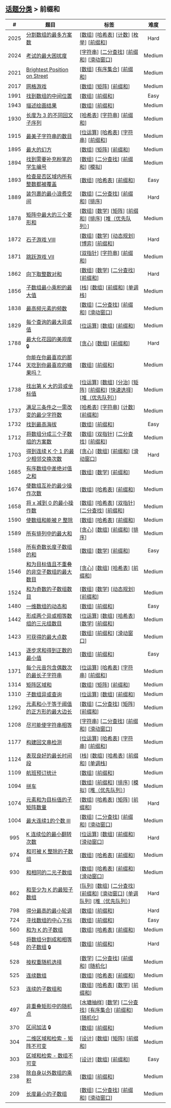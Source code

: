 <!--|This file generated by command(leetcode tag); DO NOT EDIT.            |-->
<!--+----------------------------------------------------------------------+-->
<!--|@author    openset <openset.wang@gmail.com>                           |-->
<!--|@link      https://github.com/openset                                 |-->
<!--|@home      https://github.com/openset/leetcode                        |-->
<!--+----------------------------------------------------------------------+-->

## [话题分类](../README.md) > 前缀和

| # | 题目 | 标签 | 难度 |
| :-: | - | - | :-: |
| 2025 | [分割数组的最多方案数](../../problems/maximum-number-of-ways-to-partition-an-array) | [[数组](../array/README.md)] [[哈希表](../hash-table/README.md)] [[计数](../counting/README.md)] [[枚举](../enumeration/README.md)] [[前缀和](../prefix-sum/README.md)]  | Hard |
| 2024 | [考试的最大困扰度](../../problems/maximize-the-confusion-of-an-exam) | [[字符串](../string/README.md)] [[二分查找](../binary-search/README.md)] [[前缀和](../prefix-sum/README.md)] [[滑动窗口](../sliding-window/README.md)]  | Medium |
| 2021 | [Brightest Position on Street](../../problems/brightest-position-on-street) | [[数组](../array/README.md)] [[有序集合](../ordered-set/README.md)] [[前缀和](../prefix-sum/README.md)]  | Medium |
| 2017 | [网格游戏](../../problems/grid-game) | [[数组](../array/README.md)] [[矩阵](../matrix/README.md)] [[前缀和](../prefix-sum/README.md)]  | Medium |
| 1991 | [找到数组的中间位置](../../problems/find-the-middle-index-in-array) | [[数组](../array/README.md)] [[前缀和](../prefix-sum/README.md)]  | Easy |
| 1943 | [描述绘画结果](../../problems/describe-the-painting) | [[数组](../array/README.md)] [[前缀和](../prefix-sum/README.md)]  | Medium |
| 1930 | [长度为 3 的不同回文子序列](../../problems/unique-length-3-palindromic-subsequences) | [[哈希表](../hash-table/README.md)] [[字符串](../string/README.md)] [[前缀和](../prefix-sum/README.md)]  | Medium |
| 1915 | [最美子字符串的数目](../../problems/number-of-wonderful-substrings) | [[位运算](../bit-manipulation/README.md)] [[哈希表](../hash-table/README.md)] [[字符串](../string/README.md)] [[前缀和](../prefix-sum/README.md)]  | Medium |
| 1895 | [最大的幻方](../../problems/largest-magic-square) | [[数组](../array/README.md)] [[矩阵](../matrix/README.md)] [[前缀和](../prefix-sum/README.md)]  | Medium |
| 1894 | [找到需要补充粉笔的学生编号](../../problems/find-the-student-that-will-replace-the-chalk) | [[数组](../array/README.md)] [[二分查找](../binary-search/README.md)] [[前缀和](../prefix-sum/README.md)] [[模拟](../simulation/README.md)]  | Medium |
| 1893 | [检查是否区域内所有整数都被覆盖](../../problems/check-if-all-the-integers-in-a-range-are-covered) | [[数组](../array/README.md)] [[哈希表](../hash-table/README.md)] [[前缀和](../prefix-sum/README.md)]  | Easy |
| 1889 | [装包裹的最小浪费空间](../../problems/minimum-space-wasted-from-packaging) | [[数组](../array/README.md)] [[二分查找](../binary-search/README.md)] [[前缀和](../prefix-sum/README.md)] [[排序](../sorting/README.md)]  | Hard |
| 1878 | [矩阵中最大的三个菱形和](../../problems/get-biggest-three-rhombus-sums-in-a-grid) | [[数组](../array/README.md)] [[数学](../math/README.md)] [[矩阵](../matrix/README.md)] [[前缀和](../prefix-sum/README.md)] [[排序](../sorting/README.md)] [[堆（优先队列）](../heap-priority-queue/README.md)]  | Medium |
| 1872 | [石子游戏 VIII](../../problems/stone-game-viii) | [[数组](../array/README.md)] [[数学](../math/README.md)] [[动态规划](../dynamic-programming/README.md)] [[博弈](../game-theory/README.md)] [[前缀和](../prefix-sum/README.md)]  | Hard |
| 1871 | [跳跃游戏 VII](../../problems/jump-game-vii) | [[双指针](../two-pointers/README.md)] [[字符串](../string/README.md)] [[前缀和](../prefix-sum/README.md)]  | Medium |
| 1862 | [向下取整数对和](../../problems/sum-of-floored-pairs) | [[数组](../array/README.md)] [[数学](../math/README.md)] [[二分查找](../binary-search/README.md)] [[前缀和](../prefix-sum/README.md)]  | Hard |
| 1856 | [子数组最小乘积的最大值](../../problems/maximum-subarray-min-product) | [[栈](../stack/README.md)] [[数组](../array/README.md)] [[前缀和](../prefix-sum/README.md)] [[单调栈](../monotonic-stack/README.md)]  | Medium |
| 1838 | [最高频元素的频数](../../problems/frequency-of-the-most-frequent-element) | [[数组](../array/README.md)] [[二分查找](../binary-search/README.md)] [[前缀和](../prefix-sum/README.md)] [[滑动窗口](../sliding-window/README.md)]  | Medium |
| 1829 | [每个查询的最大异或值](../../problems/maximum-xor-for-each-query) | [[位运算](../bit-manipulation/README.md)] [[数组](../array/README.md)] [[前缀和](../prefix-sum/README.md)]  | Medium |
| 1788 | [最大化花园的美观度](../../problems/maximize-the-beauty-of-the-garden) 🔒 | [[贪心](../greedy/README.md)] [[数组](../array/README.md)] [[前缀和](../prefix-sum/README.md)]  | Hard |
| 1744 | [你能在你最喜欢的那天吃到你最喜欢的糖果吗？](../../problems/can-you-eat-your-favorite-candy-on-your-favorite-day) | [[数组](../array/README.md)] [[前缀和](../prefix-sum/README.md)]  | Medium |
| 1738 | [找出第 K 大的异或坐标值](../../problems/find-kth-largest-xor-coordinate-value) | [[位运算](../bit-manipulation/README.md)] [[数组](../array/README.md)] [[分治](../divide-and-conquer/README.md)] [[矩阵](../matrix/README.md)] [[前缀和](../prefix-sum/README.md)] [[快速选择](../quickselect/README.md)] [[堆（优先队列）](../heap-priority-queue/README.md)]  | Medium |
| 1737 | [满足三条件之一需改变的最少字符数](../../problems/change-minimum-characters-to-satisfy-one-of-three-conditions) | [[哈希表](../hash-table/README.md)] [[字符串](../string/README.md)] [[计数](../counting/README.md)] [[前缀和](../prefix-sum/README.md)]  | Medium |
| 1732 | [找到最高海拔](../../problems/find-the-highest-altitude) | [[数组](../array/README.md)] [[前缀和](../prefix-sum/README.md)]  | Easy |
| 1712 | [将数组分成三个子数组的方案数](../../problems/ways-to-split-array-into-three-subarrays) | [[数组](../array/README.md)] [[双指针](../two-pointers/README.md)] [[二分查找](../binary-search/README.md)] [[前缀和](../prefix-sum/README.md)]  | Medium |
| 1703 | [得到连续 K 个 1 的最少相邻交换次数](../../problems/minimum-adjacent-swaps-for-k-consecutive-ones) | [[贪心](../greedy/README.md)] [[数组](../array/README.md)] [[前缀和](../prefix-sum/README.md)] [[滑动窗口](../sliding-window/README.md)]  | Hard |
| 1685 | [有序数组中差绝对值之和](../../problems/sum-of-absolute-differences-in-a-sorted-array) | [[数组](../array/README.md)] [[数学](../math/README.md)] [[前缀和](../prefix-sum/README.md)]  | Medium |
| 1674 | [使数组互补的最少操作次数](../../problems/minimum-moves-to-make-array-complementary) | [[数组](../array/README.md)] [[哈希表](../hash-table/README.md)] [[前缀和](../prefix-sum/README.md)]  | Medium |
| 1658 | [将 x 减到 0 的最小操作数](../../problems/minimum-operations-to-reduce-x-to-zero) | [[数组](../array/README.md)] [[哈希表](../hash-table/README.md)] [[双指针](../two-pointers/README.md)] [[二分查找](../binary-search/README.md)] [[前缀和](../prefix-sum/README.md)]  | Medium |
| 1590 | [使数组和能被 P 整除](../../problems/make-sum-divisible-by-p) | [[数组](../array/README.md)] [[哈希表](../hash-table/README.md)] [[前缀和](../prefix-sum/README.md)]  | Medium |
| 1589 | [所有排列中的最大和](../../problems/maximum-sum-obtained-of-any-permutation) | [[贪心](../greedy/README.md)] [[数组](../array/README.md)] [[前缀和](../prefix-sum/README.md)] [[排序](../sorting/README.md)]  | Medium |
| 1588 | [所有奇数长度子数组的和](../../problems/sum-of-all-odd-length-subarrays) | [[数组](../array/README.md)] [[数学](../math/README.md)] [[前缀和](../prefix-sum/README.md)]  | Easy |
| 1546 | [和为目标值且不重叠的非空子数组的最大数目](../../problems/maximum-number-of-non-overlapping-subarrays-with-sum-equals-target) | [[贪心](../greedy/README.md)] [[数组](../array/README.md)] [[哈希表](../hash-table/README.md)] [[前缀和](../prefix-sum/README.md)]  | Medium |
| 1524 | [和为奇数的子数组数目](../../problems/number-of-sub-arrays-with-odd-sum) | [[数组](../array/README.md)] [[数学](../math/README.md)] [[动态规划](../dynamic-programming/README.md)] [[前缀和](../prefix-sum/README.md)]  | Medium |
| 1480 | [一维数组的动态和](../../problems/running-sum-of-1d-array) | [[数组](../array/README.md)] [[前缀和](../prefix-sum/README.md)]  | Easy |
| 1442 | [形成两个异或相等数组的三元组数目](../../problems/count-triplets-that-can-form-two-arrays-of-equal-xor) | [[位运算](../bit-manipulation/README.md)] [[数组](../array/README.md)] [[哈希表](../hash-table/README.md)] [[数学](../math/README.md)] [[前缀和](../prefix-sum/README.md)]  | Medium |
| 1423 | [可获得的最大点数](../../problems/maximum-points-you-can-obtain-from-cards) | [[数组](../array/README.md)] [[前缀和](../prefix-sum/README.md)] [[滑动窗口](../sliding-window/README.md)]  | Medium |
| 1413 | [逐步求和得到正数的最小值](../../problems/minimum-value-to-get-positive-step-by-step-sum) | [[数组](../array/README.md)] [[前缀和](../prefix-sum/README.md)]  | Easy |
| 1371 | [每个元音包含偶数次的最长子字符串](../../problems/find-the-longest-substring-containing-vowels-in-even-counts) | [[位运算](../bit-manipulation/README.md)] [[哈希表](../hash-table/README.md)] [[字符串](../string/README.md)] [[前缀和](../prefix-sum/README.md)]  | Medium |
| 1314 | [矩阵区域和](../../problems/matrix-block-sum) | [[数组](../array/README.md)] [[矩阵](../matrix/README.md)] [[前缀和](../prefix-sum/README.md)]  | Medium |
| 1310 | [子数组异或查询](../../problems/xor-queries-of-a-subarray) | [[位运算](../bit-manipulation/README.md)] [[数组](../array/README.md)] [[前缀和](../prefix-sum/README.md)]  | Medium |
| 1292 | [元素和小于等于阈值的正方形的最大边长](../../problems/maximum-side-length-of-a-square-with-sum-less-than-or-equal-to-threshold) | [[数组](../array/README.md)] [[二分查找](../binary-search/README.md)] [[矩阵](../matrix/README.md)] [[前缀和](../prefix-sum/README.md)]  | Medium |
| 1208 | [尽可能使字符串相等](../../problems/get-equal-substrings-within-budget) | [[字符串](../string/README.md)] [[二分查找](../binary-search/README.md)] [[前缀和](../prefix-sum/README.md)] [[滑动窗口](../sliding-window/README.md)]  | Medium |
| 1177 | [构建回文串检测](../../problems/can-make-palindrome-from-substring) | [[位运算](../bit-manipulation/README.md)] [[哈希表](../hash-table/README.md)] [[字符串](../string/README.md)] [[前缀和](../prefix-sum/README.md)]  | Medium |
| 1124 | [表现良好的最长时间段](../../problems/longest-well-performing-interval) | [[栈](../stack/README.md)] [[数组](../array/README.md)] [[哈希表](../hash-table/README.md)] [[前缀和](../prefix-sum/README.md)] [[单调栈](../monotonic-stack/README.md)]  | Medium |
| 1109 | [航班预订统计](../../problems/corporate-flight-bookings) | [[数组](../array/README.md)] [[前缀和](../prefix-sum/README.md)]  | Medium |
| 1094 | [拼车](../../problems/car-pooling) | [[数组](../array/README.md)] [[前缀和](../prefix-sum/README.md)] [[排序](../sorting/README.md)] [[模拟](../simulation/README.md)] [[堆（优先队列）](../heap-priority-queue/README.md)]  | Medium |
| 1074 | [元素和为目标值的子矩阵数量](../../problems/number-of-submatrices-that-sum-to-target) | [[数组](../array/README.md)] [[哈希表](../hash-table/README.md)] [[矩阵](../matrix/README.md)] [[前缀和](../prefix-sum/README.md)]  | Hard |
| 1004 | [最大连续1的个数 III](../../problems/max-consecutive-ones-iii) | [[数组](../array/README.md)] [[二分查找](../binary-search/README.md)] [[前缀和](../prefix-sum/README.md)] [[滑动窗口](../sliding-window/README.md)]  | Medium |
| 995 | [K 连续位的最小翻转次数](../../problems/minimum-number-of-k-consecutive-bit-flips) | [[位运算](../bit-manipulation/README.md)] [[数组](../array/README.md)] [[前缀和](../prefix-sum/README.md)] [[滑动窗口](../sliding-window/README.md)]  | Hard |
| 974 | [和可被 K 整除的子数组](../../problems/subarray-sums-divisible-by-k) | [[数组](../array/README.md)] [[哈希表](../hash-table/README.md)] [[前缀和](../prefix-sum/README.md)]  | Medium |
| 930 | [和相同的二元子数组](../../problems/binary-subarrays-with-sum) | [[数组](../array/README.md)] [[哈希表](../hash-table/README.md)] [[前缀和](../prefix-sum/README.md)] [[滑动窗口](../sliding-window/README.md)]  | Medium |
| 862 | [和至少为 K 的最短子数组](../../problems/shortest-subarray-with-sum-at-least-k) | [[队列](../queue/README.md)] [[数组](../array/README.md)] [[二分查找](../binary-search/README.md)] [[前缀和](../prefix-sum/README.md)] [[滑动窗口](../sliding-window/README.md)] [[单调队列](../monotonic-queue/README.md)] [[堆（优先队列）](../heap-priority-queue/README.md)]  | Hard |
| 798 | [得分最高的最小轮调](../../problems/smallest-rotation-with-highest-score) | [[数组](../array/README.md)] [[前缀和](../prefix-sum/README.md)]  | Hard |
| 724 | [寻找数组的中心下标](../../problems/find-pivot-index) | [[数组](../array/README.md)] [[前缀和](../prefix-sum/README.md)]  | Easy |
| 560 | [和为 K 的子数组](../../problems/subarray-sum-equals-k) | [[数组](../array/README.md)] [[哈希表](../hash-table/README.md)] [[前缀和](../prefix-sum/README.md)]  | Medium |
| 548 | [将数组分割成和相等的子数组](../../problems/split-array-with-equal-sum) 🔒 | [[数组](../array/README.md)] [[前缀和](../prefix-sum/README.md)]  | Hard |
| 528 | [按权重随机选择](../../problems/random-pick-with-weight) | [[数学](../math/README.md)] [[二分查找](../binary-search/README.md)] [[前缀和](../prefix-sum/README.md)] [[随机化](../randomized/README.md)]  | Medium |
| 525 | [连续数组](../../problems/contiguous-array) | [[数组](../array/README.md)] [[哈希表](../hash-table/README.md)] [[前缀和](../prefix-sum/README.md)]  | Medium |
| 523 | [连续的子数组和](../../problems/continuous-subarray-sum) | [[数组](../array/README.md)] [[哈希表](../hash-table/README.md)] [[数学](../math/README.md)] [[前缀和](../prefix-sum/README.md)]  | Medium |
| 497 | [非重叠矩形中的随机点](../../problems/random-point-in-non-overlapping-rectangles) | [[水塘抽样](../reservoir-sampling/README.md)] [[数学](../math/README.md)] [[二分查找](../binary-search/README.md)] [[有序集合](../ordered-set/README.md)] [[前缀和](../prefix-sum/README.md)] [[随机化](../randomized/README.md)]  | Medium |
| 370 | [区间加法](../../problems/range-addition) 🔒 | [[数组](../array/README.md)] [[前缀和](../prefix-sum/README.md)]  | Medium |
| 304 | [二维区域和检索 - 矩阵不可变](../../problems/range-sum-query-2d-immutable) | [[设计](../design/README.md)] [[数组](../array/README.md)] [[矩阵](../matrix/README.md)] [[前缀和](../prefix-sum/README.md)]  | Medium |
| 303 | [区域和检索 - 数组不可变](../../problems/range-sum-query-immutable) | [[设计](../design/README.md)] [[数组](../array/README.md)] [[前缀和](../prefix-sum/README.md)]  | Easy |
| 238 | [除自身以外数组的乘积](../../problems/product-of-array-except-self) | [[数组](../array/README.md)] [[前缀和](../prefix-sum/README.md)]  | Medium |
| 209 | [长度最小的子数组](../../problems/minimum-size-subarray-sum) | [[数组](../array/README.md)] [[二分查找](../binary-search/README.md)] [[前缀和](../prefix-sum/README.md)] [[滑动窗口](../sliding-window/README.md)]  | Medium |
